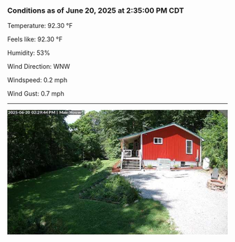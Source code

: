 ### Conditions as of June 20, 2025 at 2:35:00 PM CDT 

Temperature: 92.30 &deg;F

Feels like: 92.30 &deg;F

Humidity: 53%

Wind Direction: WNW

Windspeed: 0.2 mph

Wind Gust: 0.7 mph

---

<img src="./images/latest.jpeg"/>

